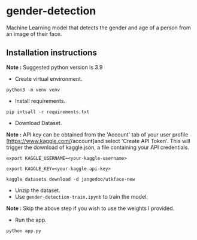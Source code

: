 # gender-detection
Machine Learning model that detects the gender and age of a person from an image of their face. 

## Installation instructions

**Note :** Suggested python version is 3.9

- Create virtual environment.
```
python3 -m venv venv
```
- Install requirements.
```
pip intsall -r requirements.txt
```
- Download Dataset.

**Note :** API key can be obtained from the 'Account' tab of your user profile [https://www.kaggle.com/<username>/account]and select 'Create API Token'. This will trigger the download of kaggle.json, a file containing your API credentials.
```
export KAGGLE_USERNAME=<your-kaggle-username>
```
```
export KAGGLE_KEY=<your-kaggle-api-key>
```
```
kaggle datasets download -d jangedoo/utkface-new
```
- Unzip the dataset.
- Use `gender-detection-train.ipynb` to train the model.

**Note :** Skip the above step if you wish to use the weights I provided.

- Run the app.
```
python app.py
```





